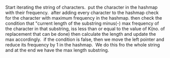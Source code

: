 Start iterating the string of characters.
​
put the character in the hashmap with their frequency.
​
after adding every character to the hashmap check for the character with maximum frequency in the hashmap.
​
then check the condition that "current length of the substring minus(-) max frequency of the character in that substring, iss less than or equal to the value of K(no. of replacement that can be done) then calculate the length and update the max accordingly.
​
if the condition is false, then we move the left pointer and reduce its frequency by 1 in the hashmap.
​
We do this fro the whole string and at the end we have the max length substring.
​